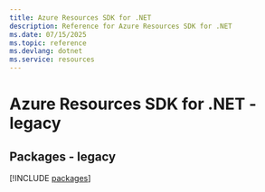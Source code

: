 ```yaml
---
title: Azure Resources SDK for .NET
description: Reference for Azure Resources SDK for .NET
ms.date: 07/15/2025
ms.topic: reference
ms.devlang: dotnet
ms.service: resources
---
```

# Azure Resources SDK for .NET - legacy
## Packages - legacy
[!INCLUDE [packages](resources-index.md)]